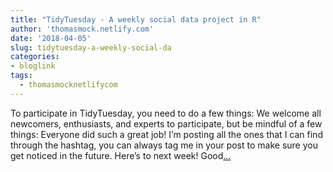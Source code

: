 ```yaml
---
title: "TidyTuesday - A weekly social data project in R"
author: 'thomasmock.netlify.com'
date: '2018-04-05'
slug: tidytuesday-a-weekly-social-da
categories:
- bloglink
tags:
  - thomasmocknetlifycom
---
```


To participate in TidyTuesday, you need to do a few things: We welcome all newcomers, enthusiasts, and experts to participate, but be mindful of a few things: Everyone did such a great job! I’m posting all the ones that I can find through the hashtag, you can always tag me in your post to make sure you get noticed in the future. Here’s to next week! Good[... <i class="fas fa-external-link-alt"></i>](https://thomasmock.netlify.com/post/tidytuesday-a-weekly-social-data-project-in-r/)


